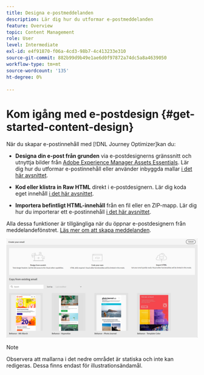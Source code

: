```yaml
---
title: Designa e-postmeddelanden
description: Lär dig hur du utformar e-postmeddelanden
feature: Overview
topic: Content Management
role: User
level: Intermediate
exl-id: e4f91870-f06a-4cd3-98b7-4c413233e310
source-git-commit: 882b99d9b49e1ae6d0f97872a74dc5a8a4639050
workflow-type: tm+mt
source-wordcount: '135'
ht-degree: 0%

---
```


# Kom igång med e-postdesign {#get-started-content-design}

När du skapar e-postinnehåll med [!DNL Journey Optimizer]kan du:

* **Designa din e-post från grunden** via e-postdesignerns gränssnitt och utnyttja bilder från [Adobe Experience Manager Assets Essentials](assets-essentials.md). Lär dig hur du utformar e-postinnehåll eller använder inbyggda mallar [i det här avsnittet](create-email-content.md).

* **Kod eller klistra in Raw HTML** direkt i e-postdesignern. Lär dig koda eget innehåll [i det här avsnittet](existing-content.md#import-raw-html-code).

* **Importera befintligt HTML-innehåll** från en fil eller en ZIP-mapp. Lär dig hur du importerar ett e-postinnehåll [i det här avsnittet](existing-content.md#import-html-content-from-file).

Alla dessa funktioner är tillgängliga när du öppnar e-postdesignern från meddelandefönstret. [Läs mer om att skapa meddelanden](create-message.md).

![](assets/content-editors.png)

>[!NOTE]
>
>Observera att mallarna i det nedre området är statiska och inte kan redigeras. Dessa finns endast för illustrationsändamål.
